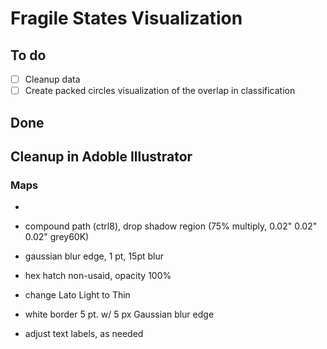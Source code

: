 # Fragile States Visualization

## To do
- [ ] Cleanup data
- [ ] Create packed circles visualization of the overlap in classification

## Done

## Cleanup in Adoble Illustrator
### Maps
*

* compound path (ctrl8), drop shadow region (75% multiply, 0.02" 0.02" 0.02" grey60K)
* gaussian blur edge, 1 pt, 15pt blur
* hex hatch non-usaid, opacity 100%
* change Lato Light to Thin
* white border 5 pt. w/ 5 px Gaussian blur edge
* adjust text labels, as needed